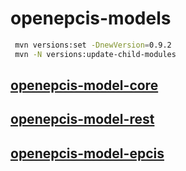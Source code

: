 # openepcis-models

```bash
 mvn versions:set -DnewVersion=0.9.2
 mvn -N versions:update-child-modules
```

## [openepcis-model-core](core)

## [openepcis-model-rest](rest)

## [openepcis-model-epcis](epcis)